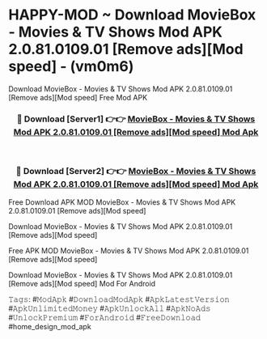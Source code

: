 # HAPPY-MOD ~ Download MovieBox - Movies & TV Shows Mod APK 2.0.81.0109.01 [Remove ads][Mod speed] - (vm0m6)
Download MovieBox - Movies & TV Shows Mod APK 2.0.81.0109.01 [Remove ads][Mod speed] Free Mod APK

<div align="center">
<h3>🔴 Download [Server1] 👉👉 <a href="https://apk-comot.site?title=MovieBox_-_Movies_&_TV_Shows_Mod_APK_2.0.81.0109.01_[Remove_ads][Mod_speed]">MovieBox - Movies & TV Shows Mod APK 2.0.81.0109.01 [Remove ads][Mod speed] Mod Apk</a></h3><br>

<h3>🔴 Download [Server2] 👉👉 <a href="https://apk-comot.site?title=MovieBox_-_Movies_&_TV_Shows_Mod_APK_2.0.81.0109.01_[Remove_ads][Mod_speed]">MovieBox - Movies & TV Shows Mod APK 2.0.81.0109.01 [Remove ads][Mod speed] Mod Apk</a></h3>
</div>


Free Download APK MOD MovieBox - Movies & TV Shows Mod APK 2.0.81.0109.01 [Remove ads][Mod speed]

Download MovieBox - Movies & TV Shows Mod APK 2.0.81.0109.01 [Remove ads][Mod speed] 

Free APK MOD MovieBox - Movies & TV Shows Mod APK 2.0.81.0109.01 [Remove ads][Mod speed] 

Download MovieBox - Movies & TV Shows Mod APK 2.0.81.0109.01 [Remove ads][Mod speed] Mod For Android

𝚃𝚊𝚐𝚜: #𝙼𝚘𝚍𝙰𝚙𝚔 #𝙳𝚘𝚠𝚗𝚕𝚘𝚊𝚍𝙼𝚘𝚍𝙰𝚙𝚔 #𝙰𝚙𝚔𝙻𝚊𝚝𝚎𝚜𝚝𝚅𝚎𝚛𝚜𝚒𝚘𝚗 #𝙰𝚙𝚔𝚄𝚗𝚕𝚒𝚖𝚒𝚝𝚎𝚍𝙼𝚘𝚗𝚎𝚢 #𝙰𝚙𝚔𝚄𝚗𝚕𝚘𝚌𝚔𝙰𝚕𝚕 #𝙰𝚙𝚔𝙽𝚘𝙰𝚍𝚜 #𝚄𝚗𝚕𝚘𝚌𝚔𝙿𝚛𝚎𝚖𝚒𝚞𝚖 #𝙵𝚘𝚛𝙰𝚗𝚍𝚛𝚘𝚒𝚍 #𝙵𝚛𝚎𝚎𝙳𝚘𝚠𝚗𝚕𝚘𝚊𝚍 #home_design_mod_apk
